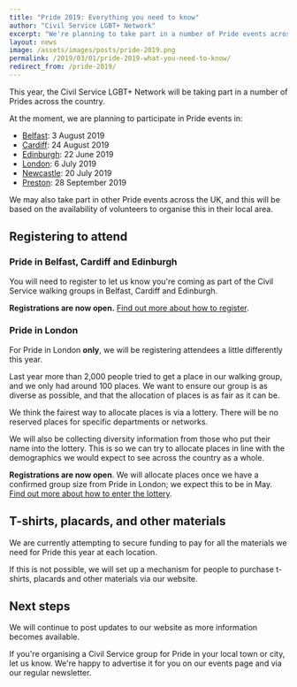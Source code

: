 ```yaml
---
title: "Pride 2019: Everything you need to know"
author: "Civil Service LGBT+ Network"
excerpt: "We're planning to take part in a number of Pride events across the UK again this year. Here's what we've got planned so far, and what you need to know."
layout: news
image: /assets/images/posts/pride-2019.png
permalink: /2019/03/01/pride-2019-what-you-need-to-know/
redirect_from: /pride-2019/
---
```


This year, the Civil Service LGBT+ Network will be taking part in a number of Prides across the country. 

At the moment, we are planning to participate in Pride events in:

- [Belfast](https://www.civilservice.lgbt/event/2019-08-03-pride-belfast/): 3 August 2019
- [Cardiff](https://www.civilservice.lgbt/event/2019-08-24-pride-cymru-cardiff/): 24 August 2019
- [Edinburgh](https://www.civilservice.lgbt/event/2019-06-15-pride-in-london/): 22 June 2019
- [London](https://www.civilservice.lgbt/event/2019-07-06-pride-in-london/): 6 July 2019
- [Newcastle](https://www.civilservice.lgbt/event/2019-07-20-northern-pride-newcastle/): 20 July 2019
- [Preston](https://www.civilservice.lgbt/event/2019-09-28-pride-preston/): 28 September 2019

We may also take part in other Pride events across the UK, and this will be based on the availability of volunteers to organise this in their local area.

## Registering to attend

### Pride in Belfast, Cardiff and Edinburgh

You will need to register to let us know you're coming as part of the Civil Service walking groups in Belfast, Cardiff and Edinburgh. 

**Registrations are now open.** [Find out more about how to register](/register-pride-2019/).

### Pride in London

For Pride in London **only**, we will be registering attendees a little differently this year.

Last year more than 2,000 people tried to get a place in our walking group, and we only had around 100 places. We want to ensure our group is as diverse as possible, and that the allocation of places is as fair as it can be. 

We think the fairest way to allocate places is via a lottery. There will be no reserved places for specific departments or networks.

We will also be collecting diversity information from those who put their name into the lottery. This is so we can try to allocate places in line with the demographics we would expect to see across the country as a whole.

**Registrations are now open**. We will allocate places once we have a confirmed group size from Pride in London; we expect this to be in May. [Find out more about how to enter the lottery](/register-pride-2019/).

## T-shirts, placards, and other materials

We are currently attempting to secure funding to pay for all the materials we need for Pride this year at each location. 

If this is not possible, we will set up a mechanism for people to purchase t-shirts, placards and other materials via our website.

## Next steps

We will continue to post updates to our website as more information becomes available.

If you're organising a Civil Service group for Pride in your local town or city, let us know. We're happy to advertise it for you on our events page and via our regular newsletter.
